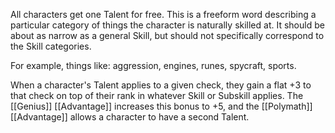 All characters get one Talent for free. This is a freeform word describing a particular category of things the character is naturally skilled at. It should be about as narrow as a general Skill, but should not specifically correspond to the Skill categories.

For example, things like: aggression, engines, runes, spycraft, sports.

When a character's Talent applies to a given check, they gain a flat +3 to that check on top of their rank in whatever Skill or Subskill applies. The [[Genius]] [[Advantage]] increases this bonus to +5, and the [[Polymath]] [[Advantage]] allows a character to have a second Talent.